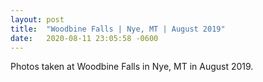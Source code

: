 ```yaml
---
layout: post
title:  "Woodbine Falls | Nye, MT | August 2019"
date:   2020-08-11 23:05:58 -0600
---
```


Photos taken at Woodbine Falls in Nye, MT in August 2019.
